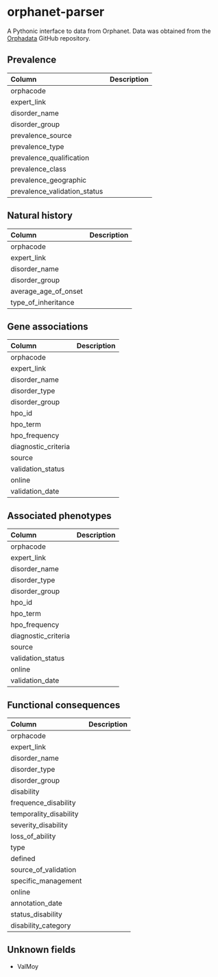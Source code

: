 # orphanet-parser

A Pythonic interface to data from Orphanet. Data was obtained from the [Orphadata](https://github.com/Orphanet/Orphadata_aggregated/tree/master) GitHub repository. 

## Prevalence

|Column                         |Description                        |
|:------------------------------|:----------------------------------|
|orphacode                      |
|expert_link                    |
|disorder_name                  |
|disorder_group                 |
|prevalence_source              |
|prevalence_type                |
|prevalence_qualification       |
|prevalence_class               |
|prevalence_geographic          |
|prevalence_validation_status   |

## Natural history


|Column                         |Description                        |
|:------------------------------|:----------------------------------|
|orphacode                      |
|expert_link                    |
|disorder_name                  |
|disorder_group                 |
|average_age_of_onset           |
|type_of_inheritance            |

## Gene associations


|Column                         |Description                        |
|:------------------------------|:----------------------------------|
|orphacode                      |
|expert_link                    |
|disorder_name                  |
|disorder_type                  |
|disorder_group                 |
|hpo_id                         |
|hpo_term                       |
|hpo_frequency                  |
|diagnostic_criteria            |
|source                         |
|validation_status              |
|online                         |
|validation_date                |


## Associated phenotypes

|Column                         |Description                        |
|:------------------------------|:----------------------------------|
|orphacode                      |
|expert_link                    |
|disorder_name                  |
|disorder_type                  |
|disorder_group                 |
|hpo_id                         |
|hpo_term                       |
|hpo_frequency                  |
|diagnostic_criteria            |
|source                         |
|validation_status              |
|online                         |
|validation_date                |


## Functional consequences 

|Column                         |Description                        |
|:------------------------------|:----------------------------------|
|orphacode                      |
|expert_link                    |
|disorder_name                  |
|disorder_type                  |
|disorder_group                 |
|disability                     |
|frequence_disability           |
|temporality_disability         |
|severity_disability            |
|loss_of_ability                |
|type                           |
|defined                        |
|source_of_validation           |
|specific_management            |
|online                         |
|annotation_date                |
|status_disability              |
|disability_category            |

## Unknown fields

- ValMoy